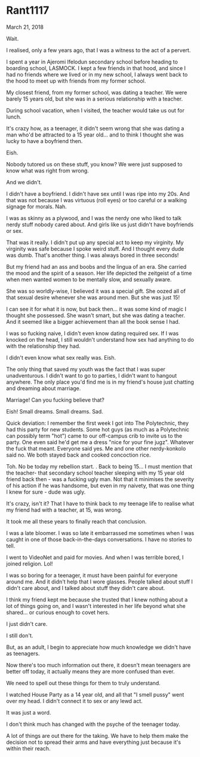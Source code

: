 # Rant1117


March 21, 2018

Wait.

I realised, only a few years ago, that I was a witness to the act of a pervert.

I spent a year in Ajeromi Ifelodun secondary school before heading to boarding school, LASMOCK. 
I kept a few friends in that hood, and since I had no friends where we lived or in my new school, I always went back to the hood to meet up with friends from my former school.

My closest friend, from my former school, was dating a teacher. We were barely 15 years old, but she was in a serious relationship with a teacher.

During school vacation, when I visited, the teacher would take us out for lunch. 

It's crazy how, as a teenager, it didn't seem wrong that she was dating a man who'd be attracted to a 15 year old... and to think I thought she was lucky to have a boyfriend then.

Eish.

Nobody tutored us on these stuff, you know? We were just supposed to know what was right from wrong.

And we didn't.

I didn't have a boyfriend. I didn't have sex until I was ripe into my 20s. And that was not because I was virtuous (roll eyes) or too careful or a walking signage for morals. Nah.

I was as skinny as a plywood, and I was the nerdy one who liked to talk nerdy stuff nobody cared about. And girls like us just didn't have boyfriends or sex.

That was it really. I didn't put up any special act to keep my virginity. My virginity was safe because I spoke weird stuff. And I thought every dude was dumb. That's another thing. I was always bored in three seconds!

But my friend had an ass and boobs and the lingua of an era. She carried the mood and the spirit of a season. Her life depicted the zeitgeist of a time when men wanted women to be mentally slow, and sexually aware.

She was so worldly-wise, I believed it was a special gift. She oozed all of that sexual desire whenever she was around men. But she was just 15!

I can see it for what it is now, but back then... it was some kind of magic I thought she possessed. She wasn't smart, but she was dating a teacher. And it seemed like a bigger achievement than all the book sense I had.

I was so fucking naive, I didn't even know dating required sex. If I was knocked on the head, I still wouldn't understand how sex had anything to do with the relationship they had.

I didn't even know what sex really was. Eish.

The only thing that saved my youth was the fact that I was super unadventurous. I didn't want to go to parties, I didn't want to hangout anywhere. The only place you'd find me is in my friend's house just chatting and dreaming about marriage.

Marriage! Can you fucking believe that?

Eish! Small dreams. Small dreams. Sad. 

Quick deviation: I remember the first week I got into The Polytechnic, they had this party for new students. Some hot guys (as much as a Polytechnic can possibly term "hot") came to our off-campus crib to invite us to the party. One even said he'd get me a dress "nice for your fine jugz". Whatever the fuck that meant.
Everyone said yes. Me and one other nerdy-konkolo said no. We both stayed back and cooked concoction rice.

Toh. No be today my rebellion start.
.
Back to being 15...
I must mention that the teacher- that secondary school teacher sleeping with my 15 year old friend back then - was a fucking ugly man. Not that it minimises the severity of his action if he was handsome, but even in my naivety, that was one thing I knew for sure - dude was ugly.

It's crazy, isn't it? That I have to think back to my teenage life to realise what my friend had with a teacher, at 15, was wrong.

It took me all these years to finally reach that conclusion.

I was a late bloomer. I was so late it embarrassed me sometimes when I was caught in one of those back-in-the-days conversations. I have no stories to tell.

I went to VideoNet and paid for movies. And when I was terrible bored, I joined religion. Lol!

I was so boring for a teenager, it must have been painful for everyone around me. And it didn't help that I wore glasses. People talked about stuff I didn't care about, and I talked about stuff they didn't care about.

I think my friend kept me because she trusted that I knew nothing about a lot of things going on, and I wasn't interested in her life beyond what she shared... or curious enough to covet hers.

I just didn't care.

I still don't.

But, as an adult, I begin to appreciate how much knowledge we didn't have as teenagers.

Now there's too much information out there, it doesn't mean teenagers are better off today, it actually means they are more confused than ever.

We need to spell out these things for them to truly understand.

I watched House Party as a 14 year old, and all that "I smell pussy" went over my head. I didn't connect it to sex or any lewd act.

It was just a word.

I don't think much has changed with the psyche of the teenager today.

A lot of things are out there for the taking. We have to help them make the decision not to spread their arms and have everything just because it's within their reach.